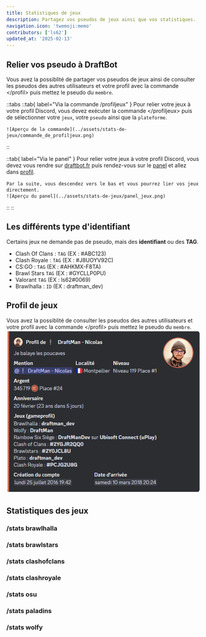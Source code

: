 ```yaml
---
title: Statistiques de jeux
description: Partagez vos pseudos de jeux ainsi que vos statistiques.
navigation.icon: 'twemoji:memo'
contributors: ['ls62']
updated_at: '2025-02-13'
---
```


## Relier vos pseudo à DraftBot 
Vous avez la possiblité de partager vos pseudos de jeux ainsi de consulter les pseudos des autres utilisateurs et votre profil avec la commande \</profil> puis mettez le pseudo du `membre`. 

::tabs
  ::tab{ label="Via la commande /profiljeux" }
    Pour relier votre jeux à votre profil Discord, vous devez exécuter la commande \</profiljeux> puis de sélectionner votre `jeux`, votre `pseudo` ainsi que la `plateforme`.

    ![Aperçu de la commande](../assets/stats-de-jeux/commande_de_profiljeux.png)
  ::

  ::tab{ label="Via le panel" }
    Pour relier votre jeux à votre profil Discord, vous devez vous rendre sur [draftbot.fr](https://draftbot.fr) puis rendez-vous sur le [panel](https://draftbot.fr/dashboard) et allez dans [profil](https://www.draftbot.fr/dashboard/user/profil). 
    
    Par la suite, vous descendez vers le bas et vous pourrez lier vos jeux directement.
    ![Aperçu du panel](../assets/stats-de-jeux/panel_jeux.png)
    
  ::
::

## Les différents type d'identifiant
Certains jeux ne demande pas de pseudo, mais des **identifiant** ou des **TAG**.

- Clash Of Clans : `TAG` (EX : #ABC123)
- Clash Royale : `TAG` (EX : #J8UOYV92C)
- CS:GO : `TAG` (EX : #AHKMX-F8TA)
- Brawl Stars `TAG` (EX : #GYCLLP0PU)
- Valorant `TAG` (EX : ls62#0069)
- Brawlhalla : `ID` (EX : draftman_dev)

## Profil de jeux
Vous avez la possiblité de consulter les pseudos des autres utilisateurs et votre profil avec la commande \</profil> puis mettez le pseudo du `membre`. 
![Aperçu de la commande /profil](../assets/stats-de-jeux/apercu_profilv2.png)

## Statistiques des jeux
### /stats brawlhalla
### /stats brawlstars
### /stats clashofclans
### /stats clashroyale
### /stats osu
### /stats paladins
### /stats wolfy





